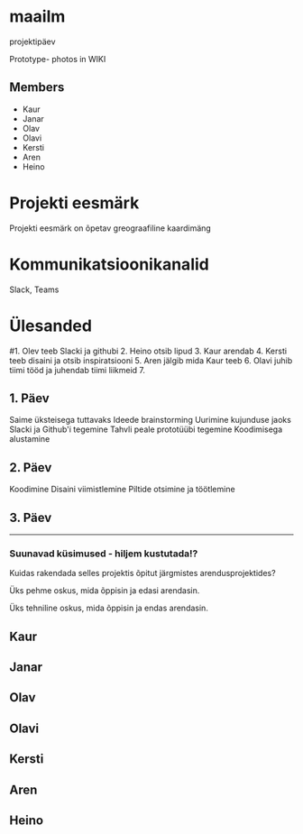 # maailm
projektipäev

Prototype- photos in WIKI
## Members 
* Kaur
* Janar 
* Olav
* Olavi
* Kersti
* Aren
* Heino

# Projekti eesmärk
  Projekti eesmärk on õpetav greograafiline kaardimäng

# Kommunikatsioonikanalid
Slack, Teams

# Ülesanded

#1. Olev teeb Slacki ja githubi
2. Heino otsib lipud
3. Kaur arendab
4. Kersti teeb disaini ja otsib inspiratsiooni
5. Aren jälgib mida Kaur teeb
6. Olavi juhib tiimi tööd ja juhendab tiimi liikmeid
7. 
## 1. Päev
   Saime üksteisega tuttavaks
   Ideede brainstorming
   Uurimine kujunduse jaoks
   Slacki ja Github'i tegemine
   Tahvli peale prototüübi tegemine
   Koodimisega alustamine

## 2. Päev
   Koodimine
   Disaini viimistlemine
   Piltide otsimine ja töötlemine

## 3. Päev

-----------------------------------------------------------------------

### Suunavad küsimused - hiljem kustutada!?
Kuidas rakendada selles projektis õpitut järgmistes arendusprojektides? 

Üks pehme oskus, mida õppisin ja edasi arendasin. 

Üks tehniline oskus, mida õppisin ja endas arendasin. 

## Kaur

## Janar

## Olav

## Olavi

## Kersti

## Aren

## Heino

